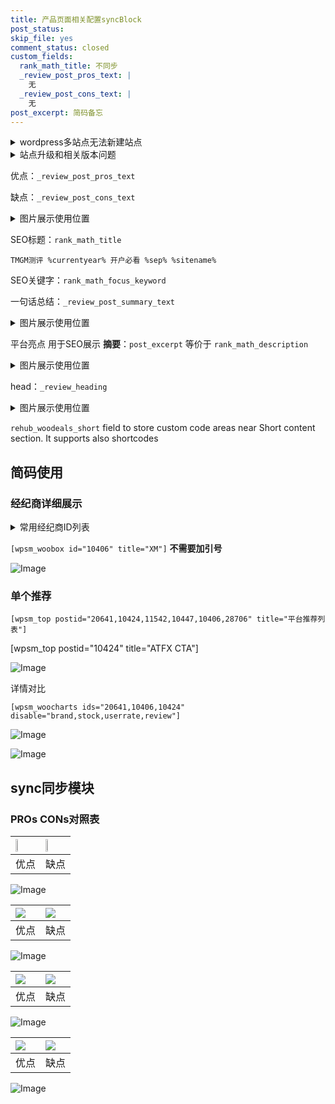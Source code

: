 ```yaml
---
title: 产品页面相关配置syncBlock
post_status: 
skip_file: yes
comment_status: closed
custom_fields:
  rank_math_title: 不同步
  _review_post_pros_text: |
    无
  _review_post_cons_text: |
    无
post_excerpt: 简码备忘
---
```

<details><summary>wordpress多站点无法新建站点</summary>

<li>和报错需要清理cookies一样的原因</li>
<li>wp-config.php里面<code>define( 'SUBDOMAIN_INSTALL', false );//子域名安装</code></li>
<li>新建子站点是用<code>define( 'SUBDOMAIN_INSTALL', true);//子域名安装</code> 完成以后，改成<code>false</code></li>
</details>

<details><summary>站点升级和相关版本问题</summary>

<p>wordpress：5.9.9
woocommerce：7.5.1
出现问题的地方：主题选项里面>><strong>Product layout >>compact style</strong></p>
<p>如何出现没有用过的字段 导致无法保存。先导出配置 然后进行修改，后面再次恢复即可。</p>
<p>出现部分字段无法显示时，需要返回默认布局后，对产品进行保存就好了。</p>
<p></p>
</details>

优点：`_review_post_pros_text`

缺点：`_review_post_cons_text`

<details><summary>图片展示使用位置</summary>

<img src="https://prod-files-secure.s3.us-west-2.amazonaws.com/39ed1227-6d7d-4570-be36-9ccd4a2c4241/f51d3d83-55d4-4bdf-9604-f37ec77ab556/Untitled.png?X-Amz-Algorithm=AWS4-HMAC-SHA256&X-Amz-Content-Sha256=UNSIGNED-PAYLOAD&X-Amz-Credential=ASIAZI2LB466624RN7RR%2F20250726%2Fus-west-2%2Fs3%2Faws4_request&X-Amz-Date=20250726T105521Z&X-Amz-Expires=3600&X-Amz-Security-Token=IQoJb3JpZ2luX2VjEDMaCXVzLXdlc3QtMiJHMEUCIQC08bSPgOBqQWjwN5ml49gLQAkzm0SNvD%2Bao2VsTXVrCAIgS%2Fc5fytrIzg40nMCoVd%2FnPrv4%2FnyHx8Ucu3outuFuqUq%2FwMIXBAAGgw2Mzc0MjMxODM4MDUiDJjp7q7iH1VrfxbN6SrcA4Lzs3hXZ7xLz46fADze6vIVfL%2Bw1qJHeYk27HxdHX0PQAgBO8SIuqRDrrUQbjrGyXh9kPG46UWuWjYRQkfuccKIH72vYQaUsjZ803i%2B6fFmTa4%2F0Goc7nY6H8N85qBv4c1%2F70WFQkeeqHobvaB0NUpi%2F6lU7WUOA09NJ7iTImmyApqP4mnwcym2aQGdMcT2yC01Xw3qfvZcPj%2BV1STSQ5jdCZ4%2FQ5MbPEdpYNBIXABRmQWRZeiTpTEEJlaS4XfwVnw6zzvDz1XB5fQnbz3QPmKEY8AxXXn487qH%2BRScxw9BFIJJEky6m1T0y7ir1SR4vy0%2FEhi1FLj7ErrVM5CwHekBeuRCIAd4N0m4DETP0%2FRK5vpeBEgMmCBeU8QscSeRSUkSzpJFw981xFWW%2FRF3Kd%2Btl35hSwKSnKslmH7xJWzaIxb60gJqvfQN90e13j85ptJZW2mAIsv%2Bk5Mi0RGDRukQygDVQHYysFwOXW473bKNBSAKFfvR%2F5Gdw3DetoW%2Fz7JSzTf9bucopivf8IL1EpmQgmSf1%2F3aafmWSDb%2F9PfdXDIvTL698EItA25l1X29JU56J7dx%2BRC4UrCD%2BR9gJZiboxG%2B3e%2BngBzKk8mvUDLuEujsLqy2TxXny3BIMPzfksQGOqUBXOmUe9fNvjALsE1cL%2BFb9hYxkrVlgtZVBuwChqCesTuCE4ujsHbLVVwJd6Y%2F8bGdCPbR9q9Qx0IEQ8fzqWkUSTG5ny2uSyrPFP2HXynXFw8bIRWDPj4y91gnowB5m1z7wqZ7yF4Fbg1FCL383Zbn%2Fsly6IN6K0nChT2znDKpCaLjZFfteMgm%2FadqUkpW038pW54Prrupo%2BsomxqOdyLAJgJnQwt%2F&X-Amz-Signature=d0563628efce00686736dc9b760a3d0a6c70f423a970194e3216ab725138d6c1&X-Amz-SignedHeaders=host&x-amz-checksum-mode=ENABLED&x-id=GetObject" alt="Image">
</details>

SEO标题：`rank_math_title`

`TMGM测评 %currentyear% 开户必看 %sep% %sitename%`

SEO关键字：`rank_math_focus_keyword`

一句话总结：`_review_post_summary_text`

<details><summary>图片展示使用位置</summary>

<img src="https://prod-files-secure.s3.us-west-2.amazonaws.com/39ed1227-6d7d-4570-be36-9ccd4a2c4241/4b96a922-296c-4f4e-8630-d1c870cbce01/Untitled.png?X-Amz-Algorithm=AWS4-HMAC-SHA256&X-Amz-Content-Sha256=UNSIGNED-PAYLOAD&X-Amz-Credential=ASIAZI2LB4663VO72CFR%2F20250726%2Fus-west-2%2Fs3%2Faws4_request&X-Amz-Date=20250726T105522Z&X-Amz-Expires=3600&X-Amz-Security-Token=IQoJb3JpZ2luX2VjEDMaCXVzLXdlc3QtMiJHMEUCIGc1qCm%2FWi5GzIGuiSSqqwrkV6IKhqulEAPLGSo%2BqYTjAiEAtYqcr23ZC8D7KpKYnM%2BHeC1q%2FYz%2BGqPVPBFeBgIlfoIq%2FwMIXBAAGgw2Mzc0MjMxODM4MDUiDPa2i6OMqxrVosl%2FGCrcA%2FR2uCdKxn6G5k3KDV5myX0mlu6IdA3zRgJvtDvzu7WQ7cPJ4BRJndJNWSblJjZe6Pi2i6STrU9tdMIwugNZVIUC%2F5HkJvbFK7w7RZLhiwRZZrsoIpqbe3EnCzwZmDficHQfJvSt1xgmxAt4tNW2Q63%2BStrdIUh2WYj0i%2FBJPimqvNhSJ2nO1bGwVAYj0fy4%2F7WQQqu2eWblBeKuRabg0ZGR5lRxixTlTlQZ1cNsT0EmDrrlMSk9CzZSP6W7A%2BElZbjdVIwVoue%2B%2By6wJvoikvhAVrSFm84usRV5CGxtuYuNKuHUp%2B7VfS3dNfDQYDHM6l36HEuPBm%2BFyFMzDWfAFbjdsqXYlsmPqIJMh5nowgipkIkfJC9dnBwU9tx3E2645N%2FU5pAKzzH8GtZQ1emxO7Q56Apt5UliQZyvwGbzRYwDVRdWNY%2FApTTvEPRoXksoUIeOL%2Be3M%2F6BPRWxDGtO8kCS6qRYrvXJglrr9RVU3ma2y%2BaurAA0z7e0CFJAoUgZyz1kC4EaMvnuB4IufkYVJtGU2xvW7WbFKi%2B7Eq%2Bz%2BlmqL8sF%2BO%2BCMLfjepoURvlLrClHUEckZewAyMli6Bj%2FS6TDwzkzXZLOf7TfBpQm3bb9AJ8bS3S3jztos11EMMvfksQGOqUBzu11vwV5frz0CIDr2FfQzrHcUY9%2FkiKLpCu2siOVh3KwKvlPfmTJgjCn5fU6bNapDW7hr4w%2F2a0yaueR6zbeESkLLkYn1zl0MoQJjxDCi%2FLBqdblMo6RRv%2BHPeM4qcpppy6f%2FGigXo1lkZfbaq84kAz6BxgdpnHcnFBZpMF5iPFkDqxrz7c584P0369GA58o0NQwpyTZwQRpFsTPtNQVZ00%2B6YBY&X-Amz-Signature=e720d6a5018d4e4283695b3ebdb3b8fa4b3d55fae71f17fa4ed85c4cae6c21eb&X-Amz-SignedHeaders=host&x-amz-checksum-mode=ENABLED&x-id=GetObject" alt="Image">
</details>

平台亮点 用于SEO展示 **摘要**：`post_excerpt`  等价于 `rank_math_description`

<details><summary>图片展示使用位置</summary>

<img src="https://prod-files-secure.s3.us-west-2.amazonaws.com/39ed1227-6d7d-4570-be36-9ccd4a2c4241/1ee11f63-b60a-4dfe-a7a7-d58ff23b5d88/Untitled.png?X-Amz-Algorithm=AWS4-HMAC-SHA256&X-Amz-Content-Sha256=UNSIGNED-PAYLOAD&X-Amz-Credential=ASIAZI2LB4665XND54CK%2F20250726%2Fus-west-2%2Fs3%2Faws4_request&X-Amz-Date=20250726T105522Z&X-Amz-Expires=3600&X-Amz-Security-Token=IQoJb3JpZ2luX2VjEDMaCXVzLXdlc3QtMiJIMEYCIQDguPuhmvbLUxAyNtuZCxH36gQY9PUHr9eWTP1vceM5JwIhAOy9OwHK3kjBdHeTsOo86N2%2B5DOlzJcQPqSK7J%2BZ1Cf6Kv8DCFwQABoMNjM3NDIzMTgzODA1IgxfGBgrdj%2B%2FQ77LC8Mq3APAN5wIGxQmK10TTT9GNh2wzIlaz11M9yY%2BhoyY7VL4Gm5LBzsBUXlOLtqOns%2BaGoFi33%2BB25TQ9tt40e41m3O8356UxD4rMK2YL6caa9y7vLq9xt2LEroFG%2BHqSLCIrqfbOG%2FfkOWK86BDXXCFfae6jkFhPuAWNjcaS4HxHoqZswibcx44JMsNXHJQS%2FCgANwfjYKEjl0KgDwDl63eRcN5rDpUVuNZxjUBVSUnxJY%2F2lQuqqLxzqbbrkpFSB20Xa0m7KJpJOmooZ%2FYlD5f7sx6DOnSLIva6QNj1WPTJB6QLH%2B8vFiQZKzKrTViCnbL7Kg9SYxBa%2ByTDNRlqRI%2BYrq5O%2Fe2VjxYTG8OGp4XJWNtfZnPTeQGw2bUwVdbVnvQdFpwgwoR8LziFFdhV%2FCGvvGQB75WKu6MDC66mVhjojN3h4HophGO2Vy8dNbP3QVxQOpCtmKvZMBfaabResIjw93CC0wt%2FX30Kyjr%2BGkp50mtlOfnFvwIC18ZjzMBLILvIaP0j%2BqY7gNfyVSmPAQHdQnxci8nib5oz2c1Tcwcl%2B3mN0%2Fckav2VjoHlb5b%2BNfR%2BIEz8JGXm57lz3%2FuzqqPdERBlGTl4WOv078obdfoJ0JSNUsbNbAgV6Lmb5h9NjCN4JLEBjqkAevgHara2t2dqu%2Be7wpDei68d8g4nrX2Q9sEM2qRoWi%2FgJoGCaoiXjq4vZjkM79JBU1B2Op%2FXaTUY08Oze8vDJCuPbSMPVgDQ7K0wvqyVaMLnQkX5ieiGL6cny8bDRB0vZH3wTH1ZQcmJoA6RyUy2R%2FeKdEHuwIIjNb8gkNWpAd%2BtNOslGA0Ni0nEAb0AN2uUDm2zKvS3d9FMtJkzXV83Fk7sAF5&X-Amz-Signature=888aaefa0f1dbf243305ad8526cc0707250eac9819e61966acd1c56fa8fe818b&X-Amz-SignedHeaders=host&x-amz-checksum-mode=ENABLED&x-id=GetObject" alt="Image">
<img src="https://prod-files-secure.s3.us-west-2.amazonaws.com/39ed1227-6d7d-4570-be36-9ccd4a2c4241/ad4118b5-78d8-4fbe-801e-3b29b5d99c01/Untitled.png?X-Amz-Algorithm=AWS4-HMAC-SHA256&X-Amz-Content-Sha256=UNSIGNED-PAYLOAD&X-Amz-Credential=ASIAZI2LB4665XND54CK%2F20250726%2Fus-west-2%2Fs3%2Faws4_request&X-Amz-Date=20250726T105522Z&X-Amz-Expires=3600&X-Amz-Security-Token=IQoJb3JpZ2luX2VjEDMaCXVzLXdlc3QtMiJIMEYCIQDguPuhmvbLUxAyNtuZCxH36gQY9PUHr9eWTP1vceM5JwIhAOy9OwHK3kjBdHeTsOo86N2%2B5DOlzJcQPqSK7J%2BZ1Cf6Kv8DCFwQABoMNjM3NDIzMTgzODA1IgxfGBgrdj%2B%2FQ77LC8Mq3APAN5wIGxQmK10TTT9GNh2wzIlaz11M9yY%2BhoyY7VL4Gm5LBzsBUXlOLtqOns%2BaGoFi33%2BB25TQ9tt40e41m3O8356UxD4rMK2YL6caa9y7vLq9xt2LEroFG%2BHqSLCIrqfbOG%2FfkOWK86BDXXCFfae6jkFhPuAWNjcaS4HxHoqZswibcx44JMsNXHJQS%2FCgANwfjYKEjl0KgDwDl63eRcN5rDpUVuNZxjUBVSUnxJY%2F2lQuqqLxzqbbrkpFSB20Xa0m7KJpJOmooZ%2FYlD5f7sx6DOnSLIva6QNj1WPTJB6QLH%2B8vFiQZKzKrTViCnbL7Kg9SYxBa%2ByTDNRlqRI%2BYrq5O%2Fe2VjxYTG8OGp4XJWNtfZnPTeQGw2bUwVdbVnvQdFpwgwoR8LziFFdhV%2FCGvvGQB75WKu6MDC66mVhjojN3h4HophGO2Vy8dNbP3QVxQOpCtmKvZMBfaabResIjw93CC0wt%2FX30Kyjr%2BGkp50mtlOfnFvwIC18ZjzMBLILvIaP0j%2BqY7gNfyVSmPAQHdQnxci8nib5oz2c1Tcwcl%2B3mN0%2Fckav2VjoHlb5b%2BNfR%2BIEz8JGXm57lz3%2FuzqqPdERBlGTl4WOv078obdfoJ0JSNUsbNbAgV6Lmb5h9NjCN4JLEBjqkAevgHara2t2dqu%2Be7wpDei68d8g4nrX2Q9sEM2qRoWi%2FgJoGCaoiXjq4vZjkM79JBU1B2Op%2FXaTUY08Oze8vDJCuPbSMPVgDQ7K0wvqyVaMLnQkX5ieiGL6cny8bDRB0vZH3wTH1ZQcmJoA6RyUy2R%2FeKdEHuwIIjNb8gkNWpAd%2BtNOslGA0Ni0nEAb0AN2uUDm2zKvS3d9FMtJkzXV83Fk7sAF5&X-Amz-Signature=41f29bbe3a3efc92f904d52a31531d09b785654ddc9fd9b090652a2944bccf9a&X-Amz-SignedHeaders=host&x-amz-checksum-mode=ENABLED&x-id=GetObject" alt="Image">
<img src="https://prod-files-secure.s3.us-west-2.amazonaws.com/39ed1227-6d7d-4570-be36-9ccd4a2c4241/a38cf7c9-a79c-4b64-9e94-13589fe0758b/Untitled.png?X-Amz-Algorithm=AWS4-HMAC-SHA256&X-Amz-Content-Sha256=UNSIGNED-PAYLOAD&X-Amz-Credential=ASIAZI2LB4665XND54CK%2F20250726%2Fus-west-2%2Fs3%2Faws4_request&X-Amz-Date=20250726T105522Z&X-Amz-Expires=3600&X-Amz-Security-Token=IQoJb3JpZ2luX2VjEDMaCXVzLXdlc3QtMiJIMEYCIQDguPuhmvbLUxAyNtuZCxH36gQY9PUHr9eWTP1vceM5JwIhAOy9OwHK3kjBdHeTsOo86N2%2B5DOlzJcQPqSK7J%2BZ1Cf6Kv8DCFwQABoMNjM3NDIzMTgzODA1IgxfGBgrdj%2B%2FQ77LC8Mq3APAN5wIGxQmK10TTT9GNh2wzIlaz11M9yY%2BhoyY7VL4Gm5LBzsBUXlOLtqOns%2BaGoFi33%2BB25TQ9tt40e41m3O8356UxD4rMK2YL6caa9y7vLq9xt2LEroFG%2BHqSLCIrqfbOG%2FfkOWK86BDXXCFfae6jkFhPuAWNjcaS4HxHoqZswibcx44JMsNXHJQS%2FCgANwfjYKEjl0KgDwDl63eRcN5rDpUVuNZxjUBVSUnxJY%2F2lQuqqLxzqbbrkpFSB20Xa0m7KJpJOmooZ%2FYlD5f7sx6DOnSLIva6QNj1WPTJB6QLH%2B8vFiQZKzKrTViCnbL7Kg9SYxBa%2ByTDNRlqRI%2BYrq5O%2Fe2VjxYTG8OGp4XJWNtfZnPTeQGw2bUwVdbVnvQdFpwgwoR8LziFFdhV%2FCGvvGQB75WKu6MDC66mVhjojN3h4HophGO2Vy8dNbP3QVxQOpCtmKvZMBfaabResIjw93CC0wt%2FX30Kyjr%2BGkp50mtlOfnFvwIC18ZjzMBLILvIaP0j%2BqY7gNfyVSmPAQHdQnxci8nib5oz2c1Tcwcl%2B3mN0%2Fckav2VjoHlb5b%2BNfR%2BIEz8JGXm57lz3%2FuzqqPdERBlGTl4WOv078obdfoJ0JSNUsbNbAgV6Lmb5h9NjCN4JLEBjqkAevgHara2t2dqu%2Be7wpDei68d8g4nrX2Q9sEM2qRoWi%2FgJoGCaoiXjq4vZjkM79JBU1B2Op%2FXaTUY08Oze8vDJCuPbSMPVgDQ7K0wvqyVaMLnQkX5ieiGL6cny8bDRB0vZH3wTH1ZQcmJoA6RyUy2R%2FeKdEHuwIIjNb8gkNWpAd%2BtNOslGA0Ni0nEAb0AN2uUDm2zKvS3d9FMtJkzXV83Fk7sAF5&X-Amz-Signature=e5edc24241f29106fefbdccf712ecc4621b48305b72f5b66fda01c6d6f5c44c7&X-Amz-SignedHeaders=host&x-amz-checksum-mode=ENABLED&x-id=GetObject" alt="Image">
<img src="https://prod-files-secure.s3.us-west-2.amazonaws.com/39ed1227-6d7d-4570-be36-9ccd4a2c4241/7da6fc1e-d2ac-42ae-8c75-cb5749aa18f6/Untitled.png?X-Amz-Algorithm=AWS4-HMAC-SHA256&X-Amz-Content-Sha256=UNSIGNED-PAYLOAD&X-Amz-Credential=ASIAZI2LB4665XND54CK%2F20250726%2Fus-west-2%2Fs3%2Faws4_request&X-Amz-Date=20250726T105522Z&X-Amz-Expires=3600&X-Amz-Security-Token=IQoJb3JpZ2luX2VjEDMaCXVzLXdlc3QtMiJIMEYCIQDguPuhmvbLUxAyNtuZCxH36gQY9PUHr9eWTP1vceM5JwIhAOy9OwHK3kjBdHeTsOo86N2%2B5DOlzJcQPqSK7J%2BZ1Cf6Kv8DCFwQABoMNjM3NDIzMTgzODA1IgxfGBgrdj%2B%2FQ77LC8Mq3APAN5wIGxQmK10TTT9GNh2wzIlaz11M9yY%2BhoyY7VL4Gm5LBzsBUXlOLtqOns%2BaGoFi33%2BB25TQ9tt40e41m3O8356UxD4rMK2YL6caa9y7vLq9xt2LEroFG%2BHqSLCIrqfbOG%2FfkOWK86BDXXCFfae6jkFhPuAWNjcaS4HxHoqZswibcx44JMsNXHJQS%2FCgANwfjYKEjl0KgDwDl63eRcN5rDpUVuNZxjUBVSUnxJY%2F2lQuqqLxzqbbrkpFSB20Xa0m7KJpJOmooZ%2FYlD5f7sx6DOnSLIva6QNj1WPTJB6QLH%2B8vFiQZKzKrTViCnbL7Kg9SYxBa%2ByTDNRlqRI%2BYrq5O%2Fe2VjxYTG8OGp4XJWNtfZnPTeQGw2bUwVdbVnvQdFpwgwoR8LziFFdhV%2FCGvvGQB75WKu6MDC66mVhjojN3h4HophGO2Vy8dNbP3QVxQOpCtmKvZMBfaabResIjw93CC0wt%2FX30Kyjr%2BGkp50mtlOfnFvwIC18ZjzMBLILvIaP0j%2BqY7gNfyVSmPAQHdQnxci8nib5oz2c1Tcwcl%2B3mN0%2Fckav2VjoHlb5b%2BNfR%2BIEz8JGXm57lz3%2FuzqqPdERBlGTl4WOv078obdfoJ0JSNUsbNbAgV6Lmb5h9NjCN4JLEBjqkAevgHara2t2dqu%2Be7wpDei68d8g4nrX2Q9sEM2qRoWi%2FgJoGCaoiXjq4vZjkM79JBU1B2Op%2FXaTUY08Oze8vDJCuPbSMPVgDQ7K0wvqyVaMLnQkX5ieiGL6cny8bDRB0vZH3wTH1ZQcmJoA6RyUy2R%2FeKdEHuwIIjNb8gkNWpAd%2BtNOslGA0Ni0nEAb0AN2uUDm2zKvS3d9FMtJkzXV83Fk7sAF5&X-Amz-Signature=3ba0f8a58a2c72fb2561c4a8c707eadda58016ac6436dfa31a7d49a24d6e5c56&X-Amz-SignedHeaders=host&x-amz-checksum-mode=ENABLED&x-id=GetObject" alt="Image">
<img src="https://prod-files-secure.s3.us-west-2.amazonaws.com/39ed1227-6d7d-4570-be36-9ccd4a2c4241/7e97f40a-eaee-47f5-b2f9-475f96808fa7/Untitled.png?X-Amz-Algorithm=AWS4-HMAC-SHA256&X-Amz-Content-Sha256=UNSIGNED-PAYLOAD&X-Amz-Credential=ASIAZI2LB4665XND54CK%2F20250726%2Fus-west-2%2Fs3%2Faws4_request&X-Amz-Date=20250726T105522Z&X-Amz-Expires=3600&X-Amz-Security-Token=IQoJb3JpZ2luX2VjEDMaCXVzLXdlc3QtMiJIMEYCIQDguPuhmvbLUxAyNtuZCxH36gQY9PUHr9eWTP1vceM5JwIhAOy9OwHK3kjBdHeTsOo86N2%2B5DOlzJcQPqSK7J%2BZ1Cf6Kv8DCFwQABoMNjM3NDIzMTgzODA1IgxfGBgrdj%2B%2FQ77LC8Mq3APAN5wIGxQmK10TTT9GNh2wzIlaz11M9yY%2BhoyY7VL4Gm5LBzsBUXlOLtqOns%2BaGoFi33%2BB25TQ9tt40e41m3O8356UxD4rMK2YL6caa9y7vLq9xt2LEroFG%2BHqSLCIrqfbOG%2FfkOWK86BDXXCFfae6jkFhPuAWNjcaS4HxHoqZswibcx44JMsNXHJQS%2FCgANwfjYKEjl0KgDwDl63eRcN5rDpUVuNZxjUBVSUnxJY%2F2lQuqqLxzqbbrkpFSB20Xa0m7KJpJOmooZ%2FYlD5f7sx6DOnSLIva6QNj1WPTJB6QLH%2B8vFiQZKzKrTViCnbL7Kg9SYxBa%2ByTDNRlqRI%2BYrq5O%2Fe2VjxYTG8OGp4XJWNtfZnPTeQGw2bUwVdbVnvQdFpwgwoR8LziFFdhV%2FCGvvGQB75WKu6MDC66mVhjojN3h4HophGO2Vy8dNbP3QVxQOpCtmKvZMBfaabResIjw93CC0wt%2FX30Kyjr%2BGkp50mtlOfnFvwIC18ZjzMBLILvIaP0j%2BqY7gNfyVSmPAQHdQnxci8nib5oz2c1Tcwcl%2B3mN0%2Fckav2VjoHlb5b%2BNfR%2BIEz8JGXm57lz3%2FuzqqPdERBlGTl4WOv078obdfoJ0JSNUsbNbAgV6Lmb5h9NjCN4JLEBjqkAevgHara2t2dqu%2Be7wpDei68d8g4nrX2Q9sEM2qRoWi%2FgJoGCaoiXjq4vZjkM79JBU1B2Op%2FXaTUY08Oze8vDJCuPbSMPVgDQ7K0wvqyVaMLnQkX5ieiGL6cny8bDRB0vZH3wTH1ZQcmJoA6RyUy2R%2FeKdEHuwIIjNb8gkNWpAd%2BtNOslGA0Ni0nEAb0AN2uUDm2zKvS3d9FMtJkzXV83Fk7sAF5&X-Amz-Signature=07903588124e4194afb72320fd5d94469347f90133a31ef243ba0c73395762e6&X-Amz-SignedHeaders=host&x-amz-checksum-mode=ENABLED&x-id=GetObject" alt="Image">
</details>

head：`_review_heading`

<details><summary>图片展示使用位置</summary>

<img src="https://prod-files-secure.s3.us-west-2.amazonaws.com/39ed1227-6d7d-4570-be36-9ccd4a2c4241/3a4650ad-9887-415c-889a-edd51fa54f27/Untitled.png?X-Amz-Algorithm=AWS4-HMAC-SHA256&X-Amz-Content-Sha256=UNSIGNED-PAYLOAD&X-Amz-Credential=ASIAZI2LB466Y4UBHETR%2F20250726%2Fus-west-2%2Fs3%2Faws4_request&X-Amz-Date=20250726T105522Z&X-Amz-Expires=3600&X-Amz-Security-Token=IQoJb3JpZ2luX2VjEDMaCXVzLXdlc3QtMiJGMEQCICkjIEK%2BRLenwQQ3FDXbQLZQeTIyMbeAiYEBdvsqnsvkAiBQCd%2F89g3OCQYqfKeYMK%2BIl0UX5hzDFpgr9TP0cHsghyr%2FAwhcEAAaDDYzNzQyMzE4MzgwNSIMhBnfM9hcZ4Vd39dmKtwDDJLw%2F8BXD3VdGzcg%2Fhkh5s8cqiHsU%2FlbY1JgEQvg02jGLAuD86APe4E%2FpP5op5re6OKlnFTX8RpTHpLDue9TVtIGl5u7phUfssC1yCLyGxUQbYAH4oQEbpXRDltMBfaRlwEGkAFJ%2BM%2B6TnD%2BAwvjmvN%2F6w%2FSOiAhpMW%2FmjjE1f90wO31rx%2FykWZar4uCHpZ39qTjd%2F19HoBEzuFaSdq7TQphsafS6LIRwbTIDlLAP4Z7XfNSWi3tmY%2Bz9Vz8ZWJujCKbMSEltWeJkm9%2FxnK25v9mfSWIo94bF%2FkLS11%2FpPSVAW1mi5ByxnlIRc5Ffi7zINl8p8kbnUhGd8wwDKU%2B2DziJwTb0mnYNI3VNw%2Fq%2BlvqgqXJe0rjLoi8ifnFxZkNDd6Rym%2B3wGHadABdiJtTAq2HUN7g7I0fZd8lQiTpaeVTjq%2FkTeSB%2FISB3l1cd029RB7%2FXsGkzJyYZIDbj3snbUIC7Ld5cTNWxJSpSwH8M1K2hLElywhOYSFXbq4%2BGK%2Fc6O6bzBuneh1uJGWGkxQ%2BQOaV%2Fi3iPXX8K12IcYwjLvPkgSKHLkHPMBV95TrVgGro%2BSyviQ8Sc53wJJEkximBJFAEHhwWIoegZIgptrBPxs3zTAyG9V3ncMMNUs8wluCSxAY6pgFPs7lb%2FY%2F7yALqFcv5mn8ueSGtxP8Jv7mE5V0gIELwUQzfjOetp99%2FRqku6upEglUeNrZrJJqarvBaW2jpc0%2FxJLhgSoqJp1Au8BFWLWHnkn0JXflfhXkIr%2FJgP4fzV7X%2BCigraKD02ZDa1bTd3RVvAdTvtBZ3KrZQNbVIv4SEN%2BvP0tVvtseOwbWXddkB6lvEk1CEwUjmFw0Q6B4ANA%2FZFwHqhB0G&X-Amz-Signature=ac7828f2421d5fca8f6f4f5d9c327cf70ada4abe775aa904a098638e3d45d968&X-Amz-SignedHeaders=host&x-amz-checksum-mode=ENABLED&x-id=GetObject" alt="Image">
</details>

`rehub_woodeals_short`	field to store custom code areas near Short content section. It supports also shortcodes



## 简码使用

### 经纪商详细展示

<details><summary>常用经纪商ID列表</summary>

<pre><code class="php">嘉盛 ===> 20641  [wpsm_woobox id="20641" title="嘉盛"]
易信easymarkets ===> 11542  [wpsm_woobox id="11542" title="易信easymarkets"]
ATFX外汇 ===> 10424  [wpsm_woobox id="10424" title="ATFX"]
XM ===> 10406  [wpsm_woobox id="10406" title="XM"]
TMGM ===> 29622  [wpsm_woobox id="29622" title="TMGM"]
HYCM ===> 10447  [wpsm_woobox id="10447" title="HYCM"]
fpmarkets澳福外汇 ===> 20639  [wpsm_woobox id="20639" title="fpmarkets澳福外汇"]</code></pre>
</details>

`[wpsm_woobox id="10406" title="XM"]` **不需要加引号**

![Image](https://prod-files-secure.s3.us-west-2.amazonaws.com/39ed1227-6d7d-4570-be36-9ccd4a2c4241/4f898f9d-0fa7-4e43-acd3-ac6bc7be575a/Untitled.png?X-Amz-Algorithm=AWS4-HMAC-SHA256&X-Amz-Content-Sha256=UNSIGNED-PAYLOAD&X-Amz-Credential=ASIAZI2LB466V7QLYAMU%2F20250726%2Fus-west-2%2Fs3%2Faws4_request&X-Amz-Date=20250726T105519Z&X-Amz-Expires=3600&X-Amz-Security-Token=IQoJb3JpZ2luX2VjEDMaCXVzLXdlc3QtMiJHMEUCIC6%2BlmfyEbHT1l2gelYe6adNPoQtygb4a0mRdDiJBLWMAiEAtjIfJCPdirzdfZ2jNLteqItdyl6xHhCl%2FraQFAihKygq%2FwMIXBAAGgw2Mzc0MjMxODM4MDUiDFKXRmwsuJIrGkSoaSrcA1f2PfkzM3Zw%2BmURRXJCWvqD9bZIb7drOvb8l51K%2B9idkNRQGQo7sX%2FJEWSBRjJE9Zp8t1dzhaYqQlQcZFptOJPtumphuwhYn3KdApiOvraZuK7OI83WyVUxmG%2FIqaRy6OqNH40wGCZPTRw03SQAxsZWHVM%2Fuwu3nFB5L7fNGs84znMthGUmnGhHcpjPkFvTTVXMHr0G8ST0P2071QApwdpsJgFFz4TCEDHsVTSbZV8MOUV2ylY3hud9fCtJNfZN%2BWBq4x5FmCbIuyZUSSTQIGWdHrs%2Fyf7MY%2Fsruv0d1A2FAks5jFM%2Fn4iH8hBoZg74y6qqcwZbSpj01CTB%2BJADd1jCR9zsRFPwfLu%2BDQ8YEESu%2BPzw1KRTXs0pXnrHcBh%2FAYhj7EYdJEbcHC%2BNO%2BGOiRAosmd9ZCSabTYpuTdyuly6H8ukIPv5BdHBEGo%2Fv7tjghoq9x46a2elD3onTWlRUTzu85g9dQe1RQ0wRYLfee7T8AbZdzFTSq0sRhzgZ0A8e4INboqdErKKxHVlMQyva7X%2BPKnQ0JjyBJQKTNLjV8zVFRre1LBCeDBlE17qszHDzr0Iougb%2BVTVF9oNEU0EFdK1D4zyvn%2Bjsq3UqmSpnSvcupIorDJ3zRs7uaVGMMrfksQGOqUBTkrX3xTBAePSPpY%2BcK3X902ky3Jv%2FVu%2FQnsrvYXvwFWGlnNSERJgEDt7TJDmot77uHiVMhxfaecsbpVe77hTGU8weJFKAzx0eyoNZOgxs9cI5VDZLny2hkwGovYIjT3ZxgPpbWB7f0ttQp3ogyJD3a%2B0q5T5W41RO0dfmVuJ8YPf7A%2FoTRym4JvAmbSib8hKNq9Cz4gHvNbVi2s4ksWAzAWbC7f%2F&X-Amz-Signature=8e96267cd4e2f0e9eb69ffcc4f47ba468b24a7a3e1e8e4ec77f050be86cc1348&X-Amz-SignedHeaders=host&x-amz-checksum-mode=ENABLED&x-id=GetObject)

### 单个推荐
`[wpsm_top postid="20641,10424,11542,10447,10406,28706" title="平台推荐列表"]`

[wpsm_top postid="10424" title="ATFX CTA"]

![Image](https://prod-files-secure.s3.us-west-2.amazonaws.com/39ed1227-6d7d-4570-be36-9ccd4a2c4241/5ac620dc-51a8-48b6-b55d-91f47299193c/Untitled.png?X-Amz-Algorithm=AWS4-HMAC-SHA256&X-Amz-Content-Sha256=UNSIGNED-PAYLOAD&X-Amz-Credential=ASIAZI2LB466V7QLYAMU%2F20250726%2Fus-west-2%2Fs3%2Faws4_request&X-Amz-Date=20250726T105519Z&X-Amz-Expires=3600&X-Amz-Security-Token=IQoJb3JpZ2luX2VjEDMaCXVzLXdlc3QtMiJHMEUCIC6%2BlmfyEbHT1l2gelYe6adNPoQtygb4a0mRdDiJBLWMAiEAtjIfJCPdirzdfZ2jNLteqItdyl6xHhCl%2FraQFAihKygq%2FwMIXBAAGgw2Mzc0MjMxODM4MDUiDFKXRmwsuJIrGkSoaSrcA1f2PfkzM3Zw%2BmURRXJCWvqD9bZIb7drOvb8l51K%2B9idkNRQGQo7sX%2FJEWSBRjJE9Zp8t1dzhaYqQlQcZFptOJPtumphuwhYn3KdApiOvraZuK7OI83WyVUxmG%2FIqaRy6OqNH40wGCZPTRw03SQAxsZWHVM%2Fuwu3nFB5L7fNGs84znMthGUmnGhHcpjPkFvTTVXMHr0G8ST0P2071QApwdpsJgFFz4TCEDHsVTSbZV8MOUV2ylY3hud9fCtJNfZN%2BWBq4x5FmCbIuyZUSSTQIGWdHrs%2Fyf7MY%2Fsruv0d1A2FAks5jFM%2Fn4iH8hBoZg74y6qqcwZbSpj01CTB%2BJADd1jCR9zsRFPwfLu%2BDQ8YEESu%2BPzw1KRTXs0pXnrHcBh%2FAYhj7EYdJEbcHC%2BNO%2BGOiRAosmd9ZCSabTYpuTdyuly6H8ukIPv5BdHBEGo%2Fv7tjghoq9x46a2elD3onTWlRUTzu85g9dQe1RQ0wRYLfee7T8AbZdzFTSq0sRhzgZ0A8e4INboqdErKKxHVlMQyva7X%2BPKnQ0JjyBJQKTNLjV8zVFRre1LBCeDBlE17qszHDzr0Iougb%2BVTVF9oNEU0EFdK1D4zyvn%2Bjsq3UqmSpnSvcupIorDJ3zRs7uaVGMMrfksQGOqUBTkrX3xTBAePSPpY%2BcK3X902ky3Jv%2FVu%2FQnsrvYXvwFWGlnNSERJgEDt7TJDmot77uHiVMhxfaecsbpVe77hTGU8weJFKAzx0eyoNZOgxs9cI5VDZLny2hkwGovYIjT3ZxgPpbWB7f0ttQp3ogyJD3a%2B0q5T5W41RO0dfmVuJ8YPf7A%2FoTRym4JvAmbSib8hKNq9Cz4gHvNbVi2s4ksWAzAWbC7f%2F&X-Amz-Signature=39410c21fbc2d2f2625e02cdb88f4a113a0bdf6b4a3390232578e058179b4f81&X-Amz-SignedHeaders=host&x-amz-checksum-mode=ENABLED&x-id=GetObject)

详情对比

`[wpsm_woocharts ids="20641,10406,10424" disable="brand,stock,userrate,review"]`

![Image](https://prod-files-secure.s3.us-west-2.amazonaws.com/39ed1227-6d7d-4570-be36-9ccd4a2c4241/bf3ba45f-b9f3-4295-8aef-b4a495fd25f4/Untitled.png?X-Amz-Algorithm=AWS4-HMAC-SHA256&X-Amz-Content-Sha256=UNSIGNED-PAYLOAD&X-Amz-Credential=ASIAZI2LB466V7QLYAMU%2F20250726%2Fus-west-2%2Fs3%2Faws4_request&X-Amz-Date=20250726T105519Z&X-Amz-Expires=3600&X-Amz-Security-Token=IQoJb3JpZ2luX2VjEDMaCXVzLXdlc3QtMiJHMEUCIC6%2BlmfyEbHT1l2gelYe6adNPoQtygb4a0mRdDiJBLWMAiEAtjIfJCPdirzdfZ2jNLteqItdyl6xHhCl%2FraQFAihKygq%2FwMIXBAAGgw2Mzc0MjMxODM4MDUiDFKXRmwsuJIrGkSoaSrcA1f2PfkzM3Zw%2BmURRXJCWvqD9bZIb7drOvb8l51K%2B9idkNRQGQo7sX%2FJEWSBRjJE9Zp8t1dzhaYqQlQcZFptOJPtumphuwhYn3KdApiOvraZuK7OI83WyVUxmG%2FIqaRy6OqNH40wGCZPTRw03SQAxsZWHVM%2Fuwu3nFB5L7fNGs84znMthGUmnGhHcpjPkFvTTVXMHr0G8ST0P2071QApwdpsJgFFz4TCEDHsVTSbZV8MOUV2ylY3hud9fCtJNfZN%2BWBq4x5FmCbIuyZUSSTQIGWdHrs%2Fyf7MY%2Fsruv0d1A2FAks5jFM%2Fn4iH8hBoZg74y6qqcwZbSpj01CTB%2BJADd1jCR9zsRFPwfLu%2BDQ8YEESu%2BPzw1KRTXs0pXnrHcBh%2FAYhj7EYdJEbcHC%2BNO%2BGOiRAosmd9ZCSabTYpuTdyuly6H8ukIPv5BdHBEGo%2Fv7tjghoq9x46a2elD3onTWlRUTzu85g9dQe1RQ0wRYLfee7T8AbZdzFTSq0sRhzgZ0A8e4INboqdErKKxHVlMQyva7X%2BPKnQ0JjyBJQKTNLjV8zVFRre1LBCeDBlE17qszHDzr0Iougb%2BVTVF9oNEU0EFdK1D4zyvn%2Bjsq3UqmSpnSvcupIorDJ3zRs7uaVGMMrfksQGOqUBTkrX3xTBAePSPpY%2BcK3X902ky3Jv%2FVu%2FQnsrvYXvwFWGlnNSERJgEDt7TJDmot77uHiVMhxfaecsbpVe77hTGU8weJFKAzx0eyoNZOgxs9cI5VDZLny2hkwGovYIjT3ZxgPpbWB7f0ttQp3ogyJD3a%2B0q5T5W41RO0dfmVuJ8YPf7A%2FoTRym4JvAmbSib8hKNq9Cz4gHvNbVi2s4ksWAzAWbC7f%2F&X-Amz-Signature=6e4eda415eaf4b670c22cf6d400f45d9684b139a85136d4fd48a99b48296cd8a&X-Amz-SignedHeaders=host&x-amz-checksum-mode=ENABLED&x-id=GetObject)

![Image](https://prod-files-secure.s3.us-west-2.amazonaws.com/39ed1227-6d7d-4570-be36-9ccd4a2c4241/30bc56ef-f383-4b48-9768-2ebc9e436ec0/Untitled.png?X-Amz-Algorithm=AWS4-HMAC-SHA256&X-Amz-Content-Sha256=UNSIGNED-PAYLOAD&X-Amz-Credential=ASIAZI2LB466V7QLYAMU%2F20250726%2Fus-west-2%2Fs3%2Faws4_request&X-Amz-Date=20250726T105519Z&X-Amz-Expires=3600&X-Amz-Security-Token=IQoJb3JpZ2luX2VjEDMaCXVzLXdlc3QtMiJHMEUCIC6%2BlmfyEbHT1l2gelYe6adNPoQtygb4a0mRdDiJBLWMAiEAtjIfJCPdirzdfZ2jNLteqItdyl6xHhCl%2FraQFAihKygq%2FwMIXBAAGgw2Mzc0MjMxODM4MDUiDFKXRmwsuJIrGkSoaSrcA1f2PfkzM3Zw%2BmURRXJCWvqD9bZIb7drOvb8l51K%2B9idkNRQGQo7sX%2FJEWSBRjJE9Zp8t1dzhaYqQlQcZFptOJPtumphuwhYn3KdApiOvraZuK7OI83WyVUxmG%2FIqaRy6OqNH40wGCZPTRw03SQAxsZWHVM%2Fuwu3nFB5L7fNGs84znMthGUmnGhHcpjPkFvTTVXMHr0G8ST0P2071QApwdpsJgFFz4TCEDHsVTSbZV8MOUV2ylY3hud9fCtJNfZN%2BWBq4x5FmCbIuyZUSSTQIGWdHrs%2Fyf7MY%2Fsruv0d1A2FAks5jFM%2Fn4iH8hBoZg74y6qqcwZbSpj01CTB%2BJADd1jCR9zsRFPwfLu%2BDQ8YEESu%2BPzw1KRTXs0pXnrHcBh%2FAYhj7EYdJEbcHC%2BNO%2BGOiRAosmd9ZCSabTYpuTdyuly6H8ukIPv5BdHBEGo%2Fv7tjghoq9x46a2elD3onTWlRUTzu85g9dQe1RQ0wRYLfee7T8AbZdzFTSq0sRhzgZ0A8e4INboqdErKKxHVlMQyva7X%2BPKnQ0JjyBJQKTNLjV8zVFRre1LBCeDBlE17qszHDzr0Iougb%2BVTVF9oNEU0EFdK1D4zyvn%2Bjsq3UqmSpnSvcupIorDJ3zRs7uaVGMMrfksQGOqUBTkrX3xTBAePSPpY%2BcK3X902ky3Jv%2FVu%2FQnsrvYXvwFWGlnNSERJgEDt7TJDmot77uHiVMhxfaecsbpVe77hTGU8weJFKAzx0eyoNZOgxs9cI5VDZLny2hkwGovYIjT3ZxgPpbWB7f0ttQp3ogyJD3a%2B0q5T5W41RO0dfmVuJ8YPf7A%2FoTRym4JvAmbSib8hKNq9Cz4gHvNbVi2s4ksWAzAWbC7f%2F&X-Amz-Signature=642c9bab120636135b8e9fc468ed8236f98259bbf1ecb6a22af0a2b02705abf6&X-Amz-SignedHeaders=host&x-amz-checksum-mode=ENABLED&x-id=GetObject)

## sync同步模块

### PROs CONs对照表

| <img src="https://cdn.ifttt.fun/gh/jarlin8/OSS@main/icons/customize/pros.svg" height="auto" width="37.3%"> | <img src="https://cdn.ifttt.fun/gh/jarlin8/OSS@main/icons/customize/cons.svg" height="auto" width="28.8%"> |
| :--- | :--- |
| 优点 | 缺点 |

![Image](https://prod-files-secure.s3.us-west-2.amazonaws.com/39ed1227-6d7d-4570-be36-9ccd4a2c4241/8742b755-dfb5-4004-9a5f-d6e561664bd8/Untitled.png?X-Amz-Algorithm=AWS4-HMAC-SHA256&X-Amz-Content-Sha256=UNSIGNED-PAYLOAD&X-Amz-Credential=ASIAZI2LB466V7QLYAMU%2F20250726%2Fus-west-2%2Fs3%2Faws4_request&X-Amz-Date=20250726T105519Z&X-Amz-Expires=3600&X-Amz-Security-Token=IQoJb3JpZ2luX2VjEDMaCXVzLXdlc3QtMiJHMEUCIC6%2BlmfyEbHT1l2gelYe6adNPoQtygb4a0mRdDiJBLWMAiEAtjIfJCPdirzdfZ2jNLteqItdyl6xHhCl%2FraQFAihKygq%2FwMIXBAAGgw2Mzc0MjMxODM4MDUiDFKXRmwsuJIrGkSoaSrcA1f2PfkzM3Zw%2BmURRXJCWvqD9bZIb7drOvb8l51K%2B9idkNRQGQo7sX%2FJEWSBRjJE9Zp8t1dzhaYqQlQcZFptOJPtumphuwhYn3KdApiOvraZuK7OI83WyVUxmG%2FIqaRy6OqNH40wGCZPTRw03SQAxsZWHVM%2Fuwu3nFB5L7fNGs84znMthGUmnGhHcpjPkFvTTVXMHr0G8ST0P2071QApwdpsJgFFz4TCEDHsVTSbZV8MOUV2ylY3hud9fCtJNfZN%2BWBq4x5FmCbIuyZUSSTQIGWdHrs%2Fyf7MY%2Fsruv0d1A2FAks5jFM%2Fn4iH8hBoZg74y6qqcwZbSpj01CTB%2BJADd1jCR9zsRFPwfLu%2BDQ8YEESu%2BPzw1KRTXs0pXnrHcBh%2FAYhj7EYdJEbcHC%2BNO%2BGOiRAosmd9ZCSabTYpuTdyuly6H8ukIPv5BdHBEGo%2Fv7tjghoq9x46a2elD3onTWlRUTzu85g9dQe1RQ0wRYLfee7T8AbZdzFTSq0sRhzgZ0A8e4INboqdErKKxHVlMQyva7X%2BPKnQ0JjyBJQKTNLjV8zVFRre1LBCeDBlE17qszHDzr0Iougb%2BVTVF9oNEU0EFdK1D4zyvn%2Bjsq3UqmSpnSvcupIorDJ3zRs7uaVGMMrfksQGOqUBTkrX3xTBAePSPpY%2BcK3X902ky3Jv%2FVu%2FQnsrvYXvwFWGlnNSERJgEDt7TJDmot77uHiVMhxfaecsbpVe77hTGU8weJFKAzx0eyoNZOgxs9cI5VDZLny2hkwGovYIjT3ZxgPpbWB7f0ttQp3ogyJD3a%2B0q5T5W41RO0dfmVuJ8YPf7A%2FoTRym4JvAmbSib8hKNq9Cz4gHvNbVi2s4ksWAzAWbC7f%2F&X-Amz-Signature=7054cd573554df3b0d24d8e0e41e943a6b34f96fdd28fb748044f426ebc2b1fb&X-Amz-SignedHeaders=host&x-amz-checksum-mode=ENABLED&x-id=GetObject)

| <img src="https://cdn.ifttt.fun/gh/jarlin8/OSS@main/icons/customize/pros1.svg" height="auto"> | <img src="https://cdn.ifttt.fun/gh/jarlin8/OSS@main/icons/customize/cons1.svg" height="auto"> |
| :--- | :--- |
| 优点 | 缺点 |

![Image](https://prod-files-secure.s3.us-west-2.amazonaws.com/39ed1227-6d7d-4570-be36-9ccd4a2c4241/806358f8-c9c4-4e17-bb35-c6c76a5397a5/Untitled.png?X-Amz-Algorithm=AWS4-HMAC-SHA256&X-Amz-Content-Sha256=UNSIGNED-PAYLOAD&X-Amz-Credential=ASIAZI2LB466V7QLYAMU%2F20250726%2Fus-west-2%2Fs3%2Faws4_request&X-Amz-Date=20250726T105519Z&X-Amz-Expires=3600&X-Amz-Security-Token=IQoJb3JpZ2luX2VjEDMaCXVzLXdlc3QtMiJHMEUCIC6%2BlmfyEbHT1l2gelYe6adNPoQtygb4a0mRdDiJBLWMAiEAtjIfJCPdirzdfZ2jNLteqItdyl6xHhCl%2FraQFAihKygq%2FwMIXBAAGgw2Mzc0MjMxODM4MDUiDFKXRmwsuJIrGkSoaSrcA1f2PfkzM3Zw%2BmURRXJCWvqD9bZIb7drOvb8l51K%2B9idkNRQGQo7sX%2FJEWSBRjJE9Zp8t1dzhaYqQlQcZFptOJPtumphuwhYn3KdApiOvraZuK7OI83WyVUxmG%2FIqaRy6OqNH40wGCZPTRw03SQAxsZWHVM%2Fuwu3nFB5L7fNGs84znMthGUmnGhHcpjPkFvTTVXMHr0G8ST0P2071QApwdpsJgFFz4TCEDHsVTSbZV8MOUV2ylY3hud9fCtJNfZN%2BWBq4x5FmCbIuyZUSSTQIGWdHrs%2Fyf7MY%2Fsruv0d1A2FAks5jFM%2Fn4iH8hBoZg74y6qqcwZbSpj01CTB%2BJADd1jCR9zsRFPwfLu%2BDQ8YEESu%2BPzw1KRTXs0pXnrHcBh%2FAYhj7EYdJEbcHC%2BNO%2BGOiRAosmd9ZCSabTYpuTdyuly6H8ukIPv5BdHBEGo%2Fv7tjghoq9x46a2elD3onTWlRUTzu85g9dQe1RQ0wRYLfee7T8AbZdzFTSq0sRhzgZ0A8e4INboqdErKKxHVlMQyva7X%2BPKnQ0JjyBJQKTNLjV8zVFRre1LBCeDBlE17qszHDzr0Iougb%2BVTVF9oNEU0EFdK1D4zyvn%2Bjsq3UqmSpnSvcupIorDJ3zRs7uaVGMMrfksQGOqUBTkrX3xTBAePSPpY%2BcK3X902ky3Jv%2FVu%2FQnsrvYXvwFWGlnNSERJgEDt7TJDmot77uHiVMhxfaecsbpVe77hTGU8weJFKAzx0eyoNZOgxs9cI5VDZLny2hkwGovYIjT3ZxgPpbWB7f0ttQp3ogyJD3a%2B0q5T5W41RO0dfmVuJ8YPf7A%2FoTRym4JvAmbSib8hKNq9Cz4gHvNbVi2s4ksWAzAWbC7f%2F&X-Amz-Signature=a04406c80ffb097e1102a4786fda8948a1a910d7bc2d21cce253960c0d3d3821&X-Amz-SignedHeaders=host&x-amz-checksum-mode=ENABLED&x-id=GetObject)

| <img src="https://cdn.ifttt.fun/gh/jarlin8/OSS@main/icons/customize/pros2.svg" height="auto"> | <img src="https://cdn.ifttt.fun/gh/jarlin8/OSS@main/icons/customize/cons2.svg" height="auto"> |
| :--- | :--- |
| 优点 | 缺点 |

![Image](https://prod-files-secure.s3.us-west-2.amazonaws.com/39ed1227-6d7d-4570-be36-9ccd4a2c4241/a9245ec9-70dd-4005-b534-0d54315fc5f3/Untitled.png?X-Amz-Algorithm=AWS4-HMAC-SHA256&X-Amz-Content-Sha256=UNSIGNED-PAYLOAD&X-Amz-Credential=ASIAZI2LB466V7QLYAMU%2F20250726%2Fus-west-2%2Fs3%2Faws4_request&X-Amz-Date=20250726T105519Z&X-Amz-Expires=3600&X-Amz-Security-Token=IQoJb3JpZ2luX2VjEDMaCXVzLXdlc3QtMiJHMEUCIC6%2BlmfyEbHT1l2gelYe6adNPoQtygb4a0mRdDiJBLWMAiEAtjIfJCPdirzdfZ2jNLteqItdyl6xHhCl%2FraQFAihKygq%2FwMIXBAAGgw2Mzc0MjMxODM4MDUiDFKXRmwsuJIrGkSoaSrcA1f2PfkzM3Zw%2BmURRXJCWvqD9bZIb7drOvb8l51K%2B9idkNRQGQo7sX%2FJEWSBRjJE9Zp8t1dzhaYqQlQcZFptOJPtumphuwhYn3KdApiOvraZuK7OI83WyVUxmG%2FIqaRy6OqNH40wGCZPTRw03SQAxsZWHVM%2Fuwu3nFB5L7fNGs84znMthGUmnGhHcpjPkFvTTVXMHr0G8ST0P2071QApwdpsJgFFz4TCEDHsVTSbZV8MOUV2ylY3hud9fCtJNfZN%2BWBq4x5FmCbIuyZUSSTQIGWdHrs%2Fyf7MY%2Fsruv0d1A2FAks5jFM%2Fn4iH8hBoZg74y6qqcwZbSpj01CTB%2BJADd1jCR9zsRFPwfLu%2BDQ8YEESu%2BPzw1KRTXs0pXnrHcBh%2FAYhj7EYdJEbcHC%2BNO%2BGOiRAosmd9ZCSabTYpuTdyuly6H8ukIPv5BdHBEGo%2Fv7tjghoq9x46a2elD3onTWlRUTzu85g9dQe1RQ0wRYLfee7T8AbZdzFTSq0sRhzgZ0A8e4INboqdErKKxHVlMQyva7X%2BPKnQ0JjyBJQKTNLjV8zVFRre1LBCeDBlE17qszHDzr0Iougb%2BVTVF9oNEU0EFdK1D4zyvn%2Bjsq3UqmSpnSvcupIorDJ3zRs7uaVGMMrfksQGOqUBTkrX3xTBAePSPpY%2BcK3X902ky3Jv%2FVu%2FQnsrvYXvwFWGlnNSERJgEDt7TJDmot77uHiVMhxfaecsbpVe77hTGU8weJFKAzx0eyoNZOgxs9cI5VDZLny2hkwGovYIjT3ZxgPpbWB7f0ttQp3ogyJD3a%2B0q5T5W41RO0dfmVuJ8YPf7A%2FoTRym4JvAmbSib8hKNq9Cz4gHvNbVi2s4ksWAzAWbC7f%2F&X-Amz-Signature=37a67389720db6e8689e2052a45ff63f3b55bc2f02a4dd93591319c4a39c9920&X-Amz-SignedHeaders=host&x-amz-checksum-mode=ENABLED&x-id=GetObject)

| <img src="https://cdn.ifttt.fun/gh/jarlin8/OSS@main/icons/customize/pros3.svg" height="auto"> | <img src="https://cdn.ifttt.fun/gh/jarlin8/OSS@main/icons/customize/cons3.svg" height="auto"> |
| :--- | :--- |
| 优点 | 缺点 |

![Image](https://prod-files-secure.s3.us-west-2.amazonaws.com/39ed1227-6d7d-4570-be36-9ccd4a2c4241/e1e580a2-2e5c-4780-9ff4-19c318fc2284/Untitled.png?X-Amz-Algorithm=AWS4-HMAC-SHA256&X-Amz-Content-Sha256=UNSIGNED-PAYLOAD&X-Amz-Credential=ASIAZI2LB466V7QLYAMU%2F20250726%2Fus-west-2%2Fs3%2Faws4_request&X-Amz-Date=20250726T105519Z&X-Amz-Expires=3600&X-Amz-Security-Token=IQoJb3JpZ2luX2VjEDMaCXVzLXdlc3QtMiJHMEUCIC6%2BlmfyEbHT1l2gelYe6adNPoQtygb4a0mRdDiJBLWMAiEAtjIfJCPdirzdfZ2jNLteqItdyl6xHhCl%2FraQFAihKygq%2FwMIXBAAGgw2Mzc0MjMxODM4MDUiDFKXRmwsuJIrGkSoaSrcA1f2PfkzM3Zw%2BmURRXJCWvqD9bZIb7drOvb8l51K%2B9idkNRQGQo7sX%2FJEWSBRjJE9Zp8t1dzhaYqQlQcZFptOJPtumphuwhYn3KdApiOvraZuK7OI83WyVUxmG%2FIqaRy6OqNH40wGCZPTRw03SQAxsZWHVM%2Fuwu3nFB5L7fNGs84znMthGUmnGhHcpjPkFvTTVXMHr0G8ST0P2071QApwdpsJgFFz4TCEDHsVTSbZV8MOUV2ylY3hud9fCtJNfZN%2BWBq4x5FmCbIuyZUSSTQIGWdHrs%2Fyf7MY%2Fsruv0d1A2FAks5jFM%2Fn4iH8hBoZg74y6qqcwZbSpj01CTB%2BJADd1jCR9zsRFPwfLu%2BDQ8YEESu%2BPzw1KRTXs0pXnrHcBh%2FAYhj7EYdJEbcHC%2BNO%2BGOiRAosmd9ZCSabTYpuTdyuly6H8ukIPv5BdHBEGo%2Fv7tjghoq9x46a2elD3onTWlRUTzu85g9dQe1RQ0wRYLfee7T8AbZdzFTSq0sRhzgZ0A8e4INboqdErKKxHVlMQyva7X%2BPKnQ0JjyBJQKTNLjV8zVFRre1LBCeDBlE17qszHDzr0Iougb%2BVTVF9oNEU0EFdK1D4zyvn%2Bjsq3UqmSpnSvcupIorDJ3zRs7uaVGMMrfksQGOqUBTkrX3xTBAePSPpY%2BcK3X902ky3Jv%2FVu%2FQnsrvYXvwFWGlnNSERJgEDt7TJDmot77uHiVMhxfaecsbpVe77hTGU8weJFKAzx0eyoNZOgxs9cI5VDZLny2hkwGovYIjT3ZxgPpbWB7f0ttQp3ogyJD3a%2B0q5T5W41RO0dfmVuJ8YPf7A%2FoTRym4JvAmbSib8hKNq9Cz4gHvNbVi2s4ksWAzAWbC7f%2F&X-Amz-Signature=e43d2545653352103c44218b2077011d1f85b6c91770d2dc7aa94fefa6a748ab&X-Amz-SignedHeaders=host&x-amz-checksum-mode=ENABLED&x-id=GetObject)